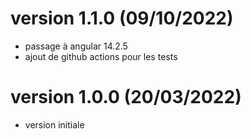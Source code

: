 
# version 1.1.0 (09/10/2022)
* passage à angular 14.2.5
* ajout de github actions pour les tests

# version 1.0.0 (20/03/2022)
* version initiale
